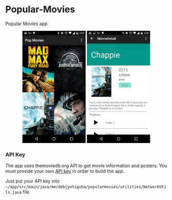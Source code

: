 # Popular-Movies
Popular Movies app

<p align="center">
  <img src="https://github.com/blockhead404/Popular-Movies/blob/master/2.png" height="350" title="hover text">
  <img src="https://github.com/blockhead404/Popular-Movies/blob/master/1.png" height="350" alt="accessibility text">
</p>

### API Key

The app uses themoviedb.org API to get movie information and posters. You must provide your own [API key][1] in order to build the app.

Just put your API key into `~/app/src/main/java/me/debjyotiguha/popularmovies/utilities/NetworkUtils.java` file

[1]: https://www.themoviedb.org/documentation/api
